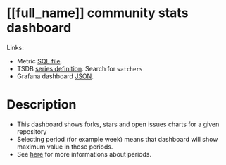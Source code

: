 <h1 id="dashboard-header">[[full_name]] community stats dashboard</h1>
<p>Links:</p>
<ul>
<li>Metric <a href="https://github.com/cncf/devstats/blob/master/metrics/shared/watchers.sql" target="_blank">SQL file</a>.</li>
<li>TSDB <a href="https://github.com/cncf/devstats/blob/master/metrics/shared/metrics.yaml" target="_blank">series definition</a>. Search for <code>watchers</code></li>
<li>Grafana dashboard <a href="https://github.com/cncf/devstats/blob/master/grafana/dashboards/[[lower_name]]/community-stats.json" target="_blank">JSON</a>.</li>
</ul>
<h1 id="description">Description</h1>
<ul>
<li>This dashboard shows forks, stars and open issues charts for a given repository</li>
<li>Selecting period (for example week) means that dashboard will show maximum value in those periods.</li>
<li>See <a href="https://github.com/cncf/devstats/blob/master/docs/periods.md" target="_blank">here</a> for more informations about periods.</li>
</ul>
